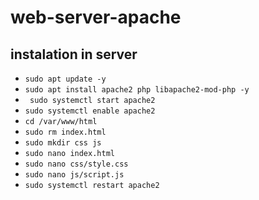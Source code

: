 # web-server-apache
## instalation in server
- ```sudo apt update -y```
- ```sudo apt install apache2 php libapache2-mod-php -y```
- ``` sudo systemctl start apache2```
- ```sudo systemctl enable apache2```
- ```cd /var/www/html```
- ```sudo rm index.html```
- ```sudo mkdir css js```
- ```sudo nano index.html```
- ```sudo nano css/style.css```
- ```sudo nano js/script.js```
- ```sudo systemctl restart apache2```
